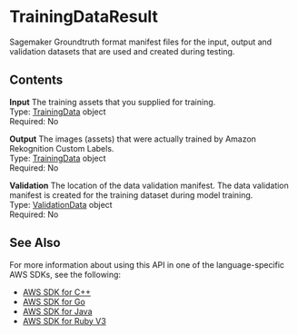 # TrainingDataResult<a name="API_TrainingDataResult"></a>

Sagemaker Groundtruth format manifest files for the input, output and validation datasets that are used and created during testing\.

## Contents<a name="API_TrainingDataResult_Contents"></a>

 **Input**   <a name="rekognition-Type-TrainingDataResult-Input"></a>
The training assets that you supplied for training\.  
Type: [TrainingData](API_TrainingData.md) object  
Required: No

 **Output**   <a name="rekognition-Type-TrainingDataResult-Output"></a>
The images \(assets\) that were actually trained by Amazon Rekognition Custom Labels\.   
Type: [TrainingData](API_TrainingData.md) object  
Required: No

 **Validation**   <a name="rekognition-Type-TrainingDataResult-Validation"></a>
The location of the data validation manifest\. The data validation manifest is created for the training dataset during model training\.  
Type: [ValidationData](API_ValidationData.md) object  
Required: No

## See Also<a name="API_TrainingDataResult_SeeAlso"></a>

For more information about using this API in one of the language\-specific AWS SDKs, see the following:
+  [AWS SDK for C\+\+](https://docs.aws.amazon.com/goto/SdkForCpp/rekognition-2016-06-27/TrainingDataResult) 
+  [AWS SDK for Go](https://docs.aws.amazon.com/goto/SdkForGoV1/rekognition-2016-06-27/TrainingDataResult) 
+  [AWS SDK for Java](https://docs.aws.amazon.com/goto/SdkForJava/rekognition-2016-06-27/TrainingDataResult) 
+  [AWS SDK for Ruby V3](https://docs.aws.amazon.com/goto/SdkForRubyV3/rekognition-2016-06-27/TrainingDataResult) 